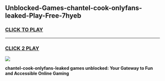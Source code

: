 
## Unblocked-Games-chantel-cook-onlyfans-leaked-Play-Free-7hyeb
<h3>
<a href="https://premium76.site?title=chantel-cook-onlyfans-leaked&ref=09A">CLICK TO PLAY</a></h3>
<hr>

<h3>
<a href="https://premium76.site?title=chantel-cook-onlyfans-leaked&ref=09A">CLICK 2 PLAY</a>
  
</h3>

<a href="https://premium76.site?title=chantel-cook-onlyfans-leaked&ref=09A"><img src="https://clearcache.store/games.png"></a>


**chantel-cook-onlyfans-leaked games unblocked: Your Gateway to Fun and Accessible Online Gaming**
